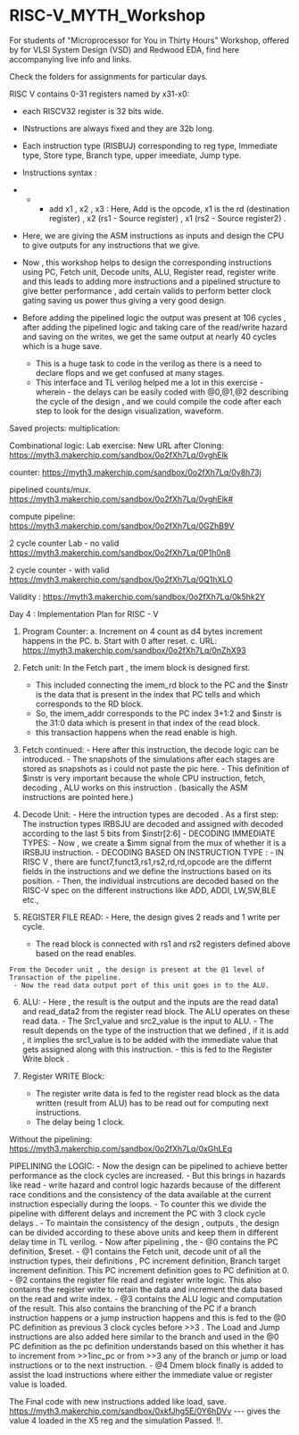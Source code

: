 # RISC-V_MYTH_Workshop

For students of "Microprocessor for You in Thirty Hours" Workshop, offered by for VLSI System Design (VSD) and Redwood EDA, find here accompanying live info and links.

Check the folders for assignments for particular days.

RISC V contains 0-31 registers named by x31-x0:
- each RISCV32 register is 32 bits wide.  
- INstructions are always fixed and they are 32b long.
- Each instruction type (RISBUJ) corresponding to reg type, Immediate type, Store type, Branch type, upper imeediate, Jump type.
- Instructions syntax :
-   - - add x1 , x2 , x3 :  Here, Add is the opcode, x1 is the rd (destination register) , x2 (rs1 - Source register) , x1 (rs2 - Source register2) .
-   Here, we are giving the ASM instructions as inputs and design the CPU to give outputs for any instructions that we give. 
-   Now , this workshop helps to design the corresponding instructions using PC, Fetch unit, Decode units, ALU, Register read, register write and this leads to adding more instructions and a pipelined structure to give better performance , add certain valids to perform better clock gating saving us power thus giving a very good design.
-   Before adding the pipelined logic the output was present at 106 cycles , after adding the pipelined logic and taking care of the read/write hazard and saving on the writes, we get the same output at nearly 40 cycles which is a huge save.

	- This is a huge task to code in the verilog as there is  a need to declare flops and we get confused at many stages.
	- This interface and TL verilog helped me a lot in this exercise - wherein - the delays can be easily coded with @0,@1,@2 describing the cycle of the design , and we could compile the code after each step to look for the design visualization, waveform.
	
Saved projects: multiplication:

Combinational logic: Lab exercise: New URL after Cloning:
https://myth3.makerchip.com/sandbox/0o2fXh7Lq/0vghElk

counter:
https://myth3.makerchip.com/sandbox/0o2fXh7Lq/0y8h73j

pipelined counts/mux.
https://myth3.makerchip.com/sandbox/0o2fXh7Lq/0vghElk#

compute pipeline:
https://myth3.makerchip.com/sandbox/0o2fXh7Lq/0GZhB9V

2 cycle counter Lab - no valid 
https://myth3.makerchip.com/sandbox/0o2fXh7Lq/0P1h0n8

2 cycle counter - with valid
https://myth3.makerchip.com/sandbox/0o2fXh7Lq/0Q1hXLO

Validity : 
https://myth3.makerchip.com/sandbox/0o2fXh7Lq/0k5hk2Y

Day 4 :  Implementation Plan for RISC - V 
1. Program Counter:
		a. Increment on 4 count as d4 bytes increment happens in the PC.
		b. Start with 0 after reset.
		c. URL: https://myth3.makerchip.com/sandbox/0o2fXh7Lq/0nZhX93
    
2. Fetch unit:
	  In the Fetch part , the imem block is designed first.
  	-   This included connecting the imem_rd block to the PC and the $instr is the data that is present in the index that PC tells and which corresponds to the RD block.
 	 -   So, the imem_addr corresponds to the PC index 3+1:2 and $instr is the 31:0 data which is present in that index of the read block.
 	 -   this transaction happens when the read enable is high.
   
  3. Fetch  continued:
   	- Here after this instruction, the decode logic can be introduced.
   	- The snapshots of the simulations after each stages are stored as snapshots as i could not paste the pic here.
   	-  This definition of $instr is very important because the whole CPU instruction, fetch, decoding , ALU works on this instruction . (basically the ASM instructions are 	pointed here.)
  
  4. Decode Unit:
  	- Here the intruction types are decoded . As a first step: The instruction types IRBSJU are decoded and assigned with decoded according to the last 5 bits from 		$instr[2:6] 
  	- DECODING IMMEDIATE TYPES:
  	-   Now , we create a $imm signal from the mux of whether it is a IRSBJU instruction. 
  	- DECODING BASED ON INSTRUCTION TYPE :
  	- IN RISC V , there are funct7,funct3,rs1,rs2,rd,rd,opcode are the differnt fields in the instructions and we define the instructions based on its position.
  	- Then, the individual instrcutions are decoded based on the RISC-V spec on the different instructions like ADD, ADDI, LW,SW,BLE etc.,
  
  5. REGISTER FILE READ:
  	- Here, the design gives 2 reads and 1 write per cycle.
 	 - The read block is connected with rs1 and rs2 registers defined above based on the read enables.
 
 	From the Decoder unit , the design is present at the @1 level of Transaction of the pipeline.
  	 - Now the read data output port of this unit goes in to the ALU.
  
  6. ALU:
  	- Here , the result is the output and the inputs are the read data1 and read_data2 from the register read block. The ALU operates on these read data.
   	- The Src1_value and src2_value is the input to ALU.
   	- The result depends on the type of the instruction that we defined , if it is add , it implies the src1_value is to be added with the immediate value that gets assigned 		along with this instruction.
   	- this is fed to the Register Write block .
   
7. Register WRITE Block:
	- The register write data is fed to the register read block as the data written  (result from ALU) has to be read out for computing next instructions.
	- The delay being 1 clock.
	
Without the pipelining: https://myth3.makerchip.com/sandbox/0o2fXh7Lq/0xGhLEq

PIPELINING the LOGIC:
	- Now the design can be pipelined to achieve better performance as the clock cycles are increased.
	- But this brings in hazards like read - write hazard and control logic hazards because of the different race conditions and the consistency of the data available at the current instruction especially during the loops.
	- To counter this we divide the pipeline with different delays and increment the PC with 3 clock cycle delays .
	- To maintain the consistency of the design , outputs , the design can be divided according to these above units and keep them in different delay time in TL verilog.
	- Now after pipelining , the
	-  @0 contains the PC definition, $reset. 
	- @1 contains the Fetch unit, decode unit of all the instruction types, their definitions , PC increment definition, Branch target increment definition. This PC increment definition goes to PC definition at 0.
	- @2 contains the register file read and register write logic. This also contains the register write to retain the data and increment the data based on the read and write index.
	- @3 contains the ALU logic and computation of the result.  This also contains the branching of the PC if a branch instruction happens or a jump instruction happens and this is fed to the @0 PC definition as previous 3 clock cycles before >>3 . The Load and Jump instructions are also added here similar to the branch and used in the @0 PC definition as the pc definition understands based on this whether it has to increment from >>1inc_pc or from >>3 any of the branch or jump or load instructions or  to the next instruction.
	- @4 Dmem block finally is added to assist the load instructions where either the immediate value or register value is loaded.

The Final code with new instructions added like load, save.
 https://myth3.makerchip.com/sandbox/0xkfJhg5E/0Y6hDVv --- gives the value 4 loaded in the X5 reg and the simulation Passed. !!.
		
	
	
